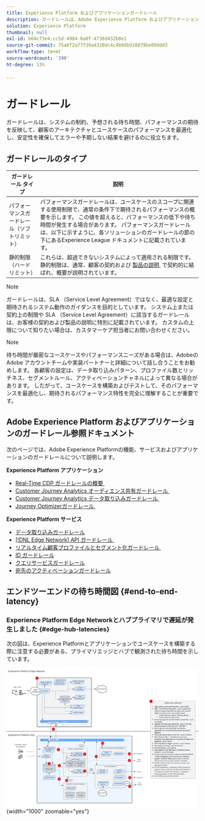 ```yaml
---
title: Experience Platform およびアプリケーションガードレール
description: ガードレールは、Adobe Experience Platform およびアプリケーション内のコンポーネントとサービスに対するパフォーマンスの期待値と影響を定義します
solution: Experience Platform
thumbnail: null
exl-id: b64cf3e4-cc5d-4984-8a0f-4736d432b8e1
source-git-commit: 75a0f2a77f39a4320dc4c4b0db918879be099dd3
workflow-type: tm+mt
source-wordcount: '390'
ht-degree: 13%

---
```



# ガードレール

ガードレールは、システムの制約、予想される待ち時間、パフォーマンスの期待を反映して、顧客のアーキテクチャとユースケースのパフォーマンスを最適化し、安定性を確保してエラーや予期しない結果を避けるのに役立ちます。

## ガードレールのタイプ

| ガードレール タイプ | 説明 |
|---|---|
| パフォーマンスガードレール（ソフトリミット） | パフォーマンスガードレールは、ユースケースのスコープに関連する使用制限で、通常の条件下で期待されるパフォーマンスの概要を示します。 この値を超えると、パフォーマンスの低下や待ち時間が発生する場合があります。 パフォーマンスガードレールは、以下に示すように、各ソリューションのガードレールの節の下にあるExperience League ドキュメントに記載されています。 |
| 静的制限（ハードリミット） | これらは、超過できないシステムによって適用される制限です。 静的制限は、通常、顧客の契約および [&#x200B; 製品の説明 &#x200B;](https://helpx.adobe.com/jp/legal/product-descriptions.html) で契約的に結ばれ、概要が説明されています。 |

>[!NOTE]
>
> ガードレールは、SLA （Service Level Agreement）ではなく、最適な設定と期待されるシステム動作のガイダンスを目的としています。 システム上または契約上の制限や SLA （Service Level Agreement）に該当するガードレールは、お客様の契約および製品の説明に特別に記載されています。 カスタムの上限について知りたい場合は、カスタマーケア担当者にお問い合わせください。

>[!NOTE]
>
> 待ち時間が厳密なユースケースやパフォーマンスニーズがある場合は、AdobeのAdobe アカウントチームや実装パートナーと詳細について話し合うことをお勧めします。 各顧客の設定は、データ取り込みパターン、プロファイル数とリッチネス、セグメントルール、アクティベーションチャネルによって異なる場合があります。 したがって、ユースケースを構築およびテストして、そのパフォーマンスを最適化し、期待されるパフォーマンス特性を完全に理解することが重要です。

## Adobe Experience Platform およびアプリケーションのガードレール参照ドキュメント

次のページでは、Adobe Experience Platformの機能、サービスおよびアプリケーションのガードレールについて説明します。

**Experience Platform アプリケーション**

* [Real-Time CDP ガードレールの概要 &#x200B;](https://experienceleague.adobe.com/docs/experience-platform/rtcdp/guardrails/overview.html?lang=ja)
* [Customer Journey Analytics オーディエンス共有ガードレール &#x200B;](https://experienceleague.adobe.com/docs/analytics-platform/using/cja-components/audiences/publish.html?lang=ja#latency)
* [Customer Journey Analytics データ取り込みガードレール &#x200B;](https://experienceleague.adobe.com/docs/experience-platform/sources/connectors/adobe-applications/analytics.html?lang=ja#what-is-the-expected-latency-for-analytics-data-on-platform%3F)
* [Journey Optimizerガードレール &#x200B;](https://experienceleague.adobe.com/docs/journey-optimizer/using/get-started/guardrails.html?lang=ja)

**Experience Platform サービス**

* [データ取り込みガードレール](https://experienceleague.adobe.com/docs/experience-platform/ingestion/guardrails.html?lang=ja)
* [[!DNL Edge Network] API ガードレール &#x200B;](https://experienceleague.adobe.com/docs/experience-platform/edge-network-server-api/guardrails.html?lang=ja)
* [&#x200B; リアルタイム顧客プロファイルとセグメント化ガードレール &#x200B;](https://experienceleague.adobe.com/docs/experience-platform/profile/guardrails.html?lang=ja)
* [ID ガードレール](https://experienceleague.adobe.com/docs/experience-platform/identity/guardrails.html?lang=ja)
* [クエリサービスガードレール](https://experienceleague.adobe.com/docs/experience-platform/query/guardrails.html?lang=ja)
* [宛先のアクティベーションガードレール](https://experienceleague.adobe.com/docs/experience-platform/destinations/guardrails.html?lang=ja)

## エンドツーエンドの待ち時間図 {#end-to-end-latency}

### Experience Platform Edge Networkとハブプライマリで遅延が発生しました {#edge-hub-latencies}

次の図は、Experience Platformとアプリケーションでユースケースを構築する際に注意する必要がある、プライマリエッジとハブで観測された待ち時間を示しています。

![Experience Platform [!DNL Edge Network] とハブ プライマリで観察された待ち時間。](/help/blueprints/experience-platform/assets/aep_edge_hub_latency_v1.svg "Experience Platform Edge Networkと hub のプライマリ監視待ち時間 "){width="1000" zoomable="yes"}